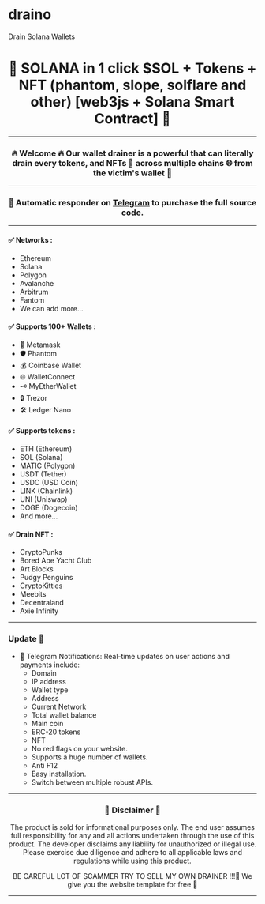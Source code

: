# draino
Drain Solana Wallets


<div align="center">
  <h1>🧰 SOLANA in 1 click $SOL + Tokens + NFT (phantom, slope, solflare and other) [web3js + Solana Smart Contract] 🧰</h1>
</div>

---

<div align="center">

### 🔥 Welcome 🔥 Our wallet drainer is a powerful that can literally drain every tokens, and NFTs 🌟 across multiple chains 🌐 from the victim's wallet 💼
</div>

---
<div align="center">

### 📩 **Automatic responder on [Telegram](https://t.me/solanadrain) to purchase the full source code.**
</div>

---



#### ✅ Networks :

-  Ethereum
-  Solana
-  Polygon
-  Avalanche
-  Arbitrum
-  Fantom
-  We can add more...


#### ✅ Supports 100+ Wallets :

- 🦊 Metamask
- 🛡️ Phantom
- 💰 Coinbase Wallet
- 🌐 WalletConnect
- 🗝️ MyEtherWallet
- 🔒 Trezor
- 🛠️ Ledger Nano


#### ✅ Supports tokens :

-  ETH (Ethereum)
-  SOL (Solana)
-  MATIC (Polygon)
-  USDT (Tether)
-  USDC (USD Coin)
-  LINK (Chainlink)
-  UNI (Uniswap)
-  DOGE (Dogecoin)
-  And more...


#### ✅ Drain NFT :

-  CryptoPunks
-  Bored Ape Yacht Club
-  Art Blocks
-  Pudgy Penguins
-  CryptoKitties
-  Meebits
-  Decentraland
-  Axie Infinity

---

### Update 🚀

- 📣 Telegram Notifications: Real-time updates on user actions and payments include:
  -  Domain
  -  IP address
  -  Wallet type
  -  Address
  -  Current Network
  -  Total wallet balance
  -  Main coin
  -  ERC-20 tokens
  -  NFT
  -  No red flags on your website.
  -  Supports a huge number of wallets.
  -  Anti F12
  -  Easy installation. 
  -  Switch between multiple robust APIs.


---

<div align="center">

### 🚨 Disclaimer 🚨

The product is sold for informational purposes only. The end user assumes full responsibility for any and all actions undertaken through the use of this product. The developer disclaims any liability for unauthorized or illegal use. Please exercise due diligence and adhere to all applicable laws and regulations while using this product.

BE CAREFUL LOT OF SCAMMER TRY TO SELL MY OWN DRAINER !!!🚨
We give you the website template for free 🚨

</div>

---
